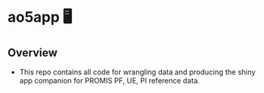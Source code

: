 # ao5app 🖥 

## Overview

- This repo contains all code for wrangling data and producing the shiny app companion for PROMIS PF, UE, PI reference data.

